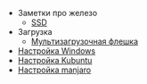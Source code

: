 * Заметки про железо
  * [SSD](./ssd/index.md)
* Загрузка
  * [Мультизагрузочная флешка](./multiboot/index.md)
* [Настройка Windows](./windows/index.md) 
* [Настройка Kubuntu](./kubuntu/index.md)
* [Настройка manjaro](./manjaro/index.md)

